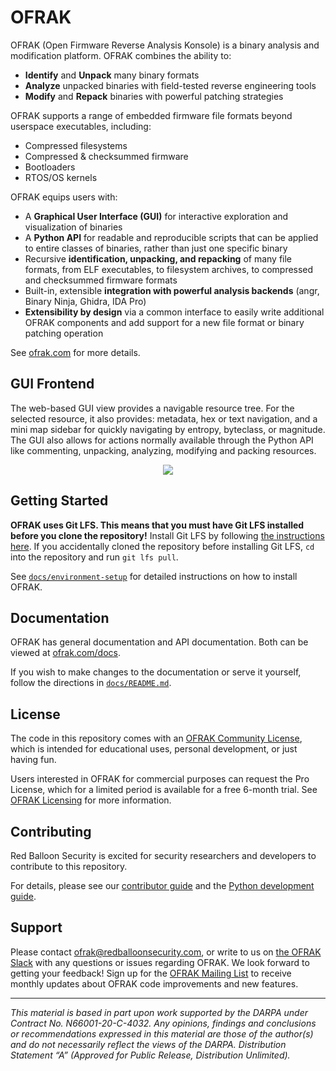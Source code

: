# OFRAK

OFRAK (Open Firmware Reverse Analysis Konsole) is a binary analysis and modification platform. OFRAK combines the ability to:

- **Identify** and **Unpack** many binary formats
- **Analyze** unpacked binaries with field-tested reverse engineering tools
- **Modify** and **Repack** binaries with powerful patching strategies

OFRAK supports a range of embedded firmware file formats beyond userspace executables, including:

- Compressed filesystems
- Compressed & checksummed firmware
- Bootloaders
- RTOS/OS kernels

OFRAK equips users with:

- A **Graphical User Interface (GUI)** for interactive exploration and visualization of binaries
- A **Python API** for readable and reproducible scripts that can be applied to entire classes of binaries, rather than just one specific binary
- Recursive **identification, unpacking, and repacking** of many file formats, from ELF executables, to filesystem archives, to compressed and checksummed firmware formats
- Built-in, extensible **integration with powerful analysis backends** (angr, Binary Ninja, Ghidra, IDA Pro)
- **Extensibility by design** via a common interface to easily write additional OFRAK components and add support for a new file format or binary patching operation

See [ofrak.com](https://ofrak.com) for more details.

## GUI Frontend

The web-based GUI view provides a navigable resource tree. For the selected resource, it also provides: metadata, hex or text navigation, and a mini map sidebar for quickly navigating by entropy, byteclass, or magnitude. The GUI also allows for actions normally available through the Python API like commenting, unpacking, analyzing, modifying and packing resources.

<div align="center">
<img src="docs/assets/ofrak_gui_1.png">
</div>

## Getting Started

**OFRAK uses Git LFS. This means that you must have Git LFS installed before you clone the repository!** Install Git LFS by following [the instructions here](https://git-lfs.github.com/). If you accidentally cloned the repository before installing Git LFS, `cd` into the repository and run `git lfs pull`.

See [`docs/environment-setup`](https://ofrak.com/docs/environment-setup.html) for detailed instructions on how to install OFRAK.

## Documentation

OFRAK has general documentation and API documentation. Both can be viewed at [ofrak.com/docs](https://ofrak.com/docs).

If you wish to make changes to the documentation or serve it yourself, follow the directions in [`docs/README.md`](docs/README.md).

## License

The code in this repository comes with an [OFRAK Community License](LICENSE), which is intended for educational uses, personal development, or just having fun.

Users interested in OFRAK for commercial purposes can request the Pro License, which for a limited period is available for a free 6-month trial. See [OFRAK Licensing](https://ofrak.com/license/) for more information.

## Contributing

Red Balloon Security is excited for security researchers and developers to contribute to this repository.

For details, please see our [contributor guide](CONTRIBUTING.md) and the [Python development guide](docs/contributor-guide/getting-started.md).

## Support

Please contact [ofrak@redballoonsecurity.com](mailto:ofrak@redballoonsecurity.com), or write to us on [the OFRAK Slack](https://join.slack.com/t/ofrak/shared_invite/zt-1dywj33gw-DcicqLmzgbdeRTCSF0A_Jg) with any questions or issues regarding OFRAK. We look forward to getting your feedback! Sign up for the [OFRAK Mailing List](https://ofrak.com/sign-up) to receive monthly updates about OFRAK code improvements and new features.

---

*This material is based in part upon work supported by the DARPA under Contract No. N66001-20-C-4032. Any opinions, findings and conclusions or recommendations expressed in this material are those of the author(s) and do not necessarily reflect the views of the DARPA. Distribution Statement “A” (Approved for Public Release, Distribution Unlimited).*
